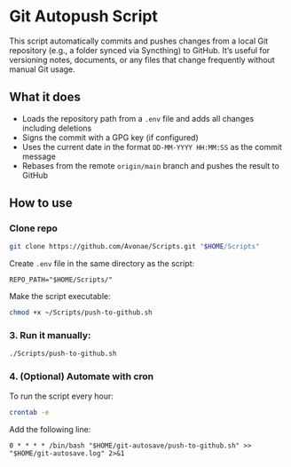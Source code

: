 # Git Autopush Script

This script automatically commits and pushes changes from a local Git repository (e.g., a folder synced via Syncthing) to GitHub. It’s useful for versioning notes, documents, or any files that change frequently without manual Git usage.

## What it does

- Loads the repository path from a `.env` file and adds all changes including deletions
- Signs the commit with a GPG key (if configured)
- Uses the current date in the format `DD-MM-YYYY HH:MM:SS` as the commit message
- Rebases from the remote `origin/main` branch and pushes the result to GitHub

## How to use
### Clone repo
```bash
git clone https://github.com/Avonae/Scripts.git "$HOME/Scripts"
```

Create `.env` file in the same directory as the script:

```env
REPO_PATH="$HOME/Scripts/"
```

Make the script executable:

```bash
chmod +x ~/Scripts/push-to-github.sh
```

### 3. Run it manually:

```bash
./Scripts/push-to-github.sh
```

### 4. (Optional) Automate with cron

To run the script every hour:

```bash
crontab -e
```

Add the following line:

```cron
0 * * * * /bin/bash "$HOME/git-autosave/push-to-github.sh" >> "$HOME/git-autosave.log" 2>&1
```
